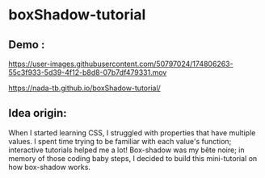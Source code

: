 # boxShadow-tutorial

## Demo :

https://user-images.githubusercontent.com/50797024/174806263-55c3f933-5d39-4f12-b8d8-07b7df479331.mov


 https://nada-tb.github.io/boxShadow-tutorial/

## Idea origin: 
When I started learning CSS, I struggled with properties that have multiple values. I spent time trying to be familiar with each value's function; interactive tutorials helped me a lot! Box-shadow was my bête noire; in memory of those coding baby steps, I decided to build this mini-tutorial on how box-shadow works.
